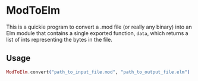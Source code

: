 # ModToElm

This is a quickie program to convert a .mod file (or really any binary) into an
Elm module that contains a single exported function, `data`, which returns a
list of ints representing the bytes in the file.

## Usage

```elixir
ModToElm.convert("path_to_input_file.mod", "path_to_output_file.elm")
```
